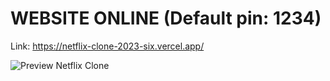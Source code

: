 # WEBSITE ONLINE (Default pin: 1234)

Link: https://netflix-clone-2023-six.vercel.app/

<img src="https://res.cloudinary.com/dnwmgftf8/image/upload/v1694854333/CleanShot_2023-09-16_at_10.51.20_pcavl6.png" alt="Preview Netflix Clone" />
